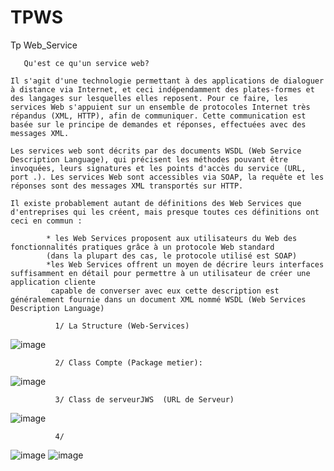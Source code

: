 # TPWS
Tp Web_Service

       Qu'est ce qu'un service web?
       
    Il s'agit d'une technologie permettant à des applications de dialoguer à distance via Internet, et ceci indépendamment des plates-formes et des langages sur lesquelles elles reposent. Pour ce faire, les services Web s'appuient sur un ensemble de protocoles Internet très répandus (XML, HTTP), afin de communiquer. Cette communication est basée sur le principe de demandes et réponses, effectuées avec des messages XML.
    
    Les services web sont décrits par des documents WSDL (Web Service Description Language), qui précisent les méthodes pouvant être invoquées, leurs signatures et les points d'accès du service (URL, port .). Les services Web sont accessibles via SOAP, la requête et les réponses sont des messages XML transportés sur HTTP.
    
    Il existe probablement autant de définitions des Web Services que d'entreprises qui les créent, mais presque toutes ces définitions ont ceci en commun :

            * les Web Services proposent aux utilisateurs du Web des fonctionnalités pratiques grâce à un protocole Web standard 
            (dans la plupart des cas, le protocole utilisé est SOAP)
            *les Web Services offrent un moyen de décrire leurs interfaces suffisamment en détail pour permettre à un utilisateur de créer une application cliente         
             capable de converser avec eux cette description est généralement fournie dans un document XML nommé WSDL (Web Services Description Language)

              1/ La Structure (Web-Services)
![image](https://user-images.githubusercontent.com/97621443/163290569-bea32dc4-6ad0-4ce4-ba86-49efad44c77c.png)

              2/ Class Compte (Package metier):
              
![image](https://user-images.githubusercontent.com/97621443/163290661-67931e9c-9986-42b2-867b-fdf3f160f2e2.png)

              3/ Class de serveurJWS  (URL de Serveur)
              
![image](https://user-images.githubusercontent.com/97621443/163290737-edf2e3cc-5e97-4023-bd75-46595dcecc26.png)

              4/
![image](https://user-images.githubusercontent.com/97621443/163290788-87ea0303-7dbb-4c17-8e8d-98f80ae44e8e.png)
![image](https://user-images.githubusercontent.com/97621443/163290879-81e0e8a0-084d-41b0-afb9-46bcb308fe82.png)


